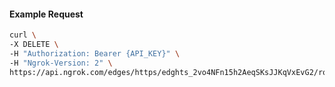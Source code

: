 <!-- Code generated for API Clients. DO NOT EDIT. -->
#### Example Request
```bash
curl \
-X DELETE \
-H "Authorization: Bearer {API_KEY}" \
-H "Ngrok-Version: 2" \
https://api.ngrok.com/edges/https/edghts_2vo4NFn15h2AeqSKsJJKqVxEvG2/routes/edghtsrt_2vo4NF2rBWfKDECadCzfk5q2FcQ/response_headers
